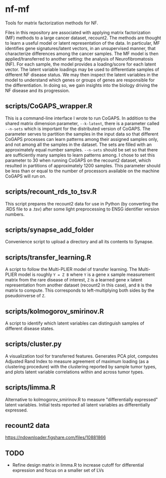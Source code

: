 # nf-mf
Tools for matrix factorization methods for NF.

Files in this repository are associated with applying matrix factorization (MF) methods to a large cancer dataset, recount2.
The methods are thought to learn a useful model or latent representation of the data.
In particular, MF identifies gene signatures/latent vectors, in an unsupervised manner, that characterize differences among the cancer samples.
The MF model is then applied/transferred to another setting: the analysis of Neurofibromatosis (NF).
For each sample, the model provides a loading/score for each latent vector.
The latent variable loadings may be used to differentiate samples of different NF disease status.
We may then inspect the latent variables in the model to understand which genes or groups of genes are responsible for the differentiation.
In doing so, we gain insights into the biology driving the NF disease and its progression.

## scripts/CoGAPS_wrapper.R
This is a command-line interface I wrote to run CoGAPS.
In addition to the shared matrix dimension parameter, `--k-latent`, there is a parameter called `--n-sets` which is important for the distributed version of CoGAPS.
The parameter serves to partition the samples in the input data so that different CoGAPS processes can learn patterns among their assigned samples only, and not among all the samples in the dataset.
The sets are filled with an approximately equal number samples.
`--n-sets` should be set so that there are sufficiently many samples to learn patterns among.
I chose to set this parameter to 30 when running CoGAPS on the recount2 dataset, which resulted in partitions of approximately 1200 samples.
This parameter should be less than or equal to the number of processors available on the machine CoGAPS will run on.

## scripts/recount_rds_to_tsv.R
This script prepares the recount2 data for use in Python (by converting the .RDS file to a .tsv) after some light preprocessing to ENSG identifier version numbers.

## scripts/synapse_add_folder
Convenience script to upload a directory and all its contents to Synapse.

## scripts/transfer_learning.R
A script to follow the Multi-PLIER model of transfer learning.
The Multi-PLIER model is roughly `Y = Z B` where `Y` is a gene x sample measurement matrix from the rare disease of interest, `Z` is a learned gene x latent representation from another dataset (recount2 in this case), and `B` is the matrix to compute.
This corresponds to left-multiplying both sides by the pseudoinverse of `Z`.

## scripts/kolmogorov_smirinov.R
A script to identify which latent variables can distinguish samples of different disease states.

## scripts/cluster.py
A visualization tool for transferred features. Generates PCA plot, computes Adjusted Rand Index to measure agreement of maximum loading (as a clustering procedure) with the clustering reported by sample tumor types, and plots latent variable correlations within and across tumor types.

## scripts/limma.R
Alternative to kolmogorov_smirinov.R to measure "differentially expressed" latent variables. Initial tests reported all latent variables as differentially expressed.

## recount2 data
https://ndownloader.figshare.com/files/10881866

## TODO
- Refine design matrix in limma.R to increase cutoff for differential expression and focus on a smaller set of LVs
